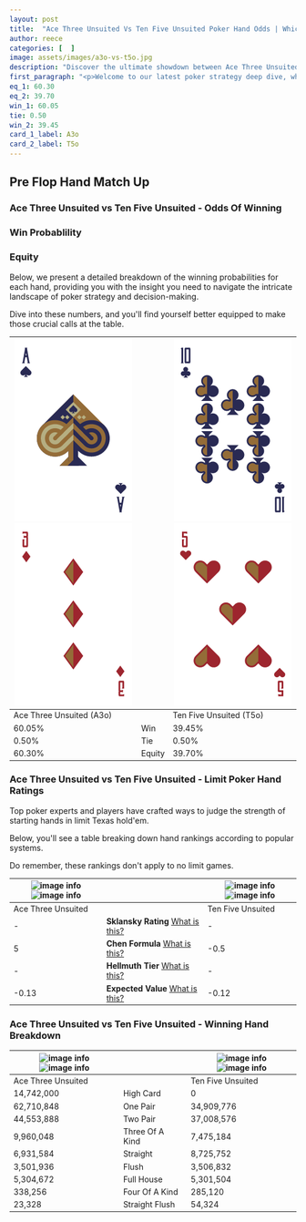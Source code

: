 ```yaml
---
layout: post
title:  "Ace Three Unsuited Vs Ten Five Unsuited Poker Hand Odds | Which Is The Better Hand In Poker? A Complete Guide"
author: reece
categories: [  ]
image: assets/images/a3o-vs-t5o.jpg
description: "Discover the ultimate showdown between Ace Three Unsuited and Ten Five Unsuited in poker! Uncover the odds, strategies, and scenarios where one hand triumphs over the other. Get ready to up your poker game with this thrilling analysis."
first_paragraph: "<p>Welcome to our latest poker strategy deep dive, where we're pitting two distinct hands against each other in a high-stakes showdown: Ace Three Unsuited vs Ten Five Unsuited.</p><p>In the dynamic world of poker, every decision counts, and knowing which hand holds the upper hand is key to your success at the table.</p><p>In this article, we'll dissect these two hands, explore the scenarios where one dominates the other, and equip you with the knowledge to make strategic choices that can tip the odds in your favor.</p><p>Get ready to unravel the intriguing dynamics of these poker hands and elevate your game to new heights.</p>"
eq_1: 60.30
eq_2: 39.70
win_1: 60.05
tie: 0.50
win_2: 39.45
card_1_label: A3o
card_2_label: T5o
---
```




[comment]: # (sp0)

## Pre Flop Hand Match Up

<div class="table hand-ratings" markdown="1"> 



### Ace Three Unsuited vs Ten Five Unsuited - Odds Of Winning


  
<div class="row graphs"> 
<div class="col-lg-6">
    <h3>Win Probablility</h3>
    <canvas id="WinChart"></canvas>
</div>
<div class="col-lg-6">
    <h3>Equity</h3>
    <canvas id="EquityChart"></canvas>
</div>
</div>

  Below, we present a detailed breakdown of the winning probabilities for each hand, providing you with the insight you need to navigate the intricate landscape of poker strategy and decision-making. 

Dive into these numbers, and you'll find yourself better equipped to make those crucial calls at the table.


    
| ![image info](assets/images/hand1/a.png) ![image info](assets/images/hand1/3o.png) |  | ![image info](assets/images/hand2/t.png) ![image info](assets/images/hand2/5o.png) |
| -------- | -------- | -------- |
| Ace Three Unsuited (A3o) |  | Ten Five Unsuited (T5o) |
| 60.05% | Win | 39.45% |
| 0.50% | Tie | 0.50% |
| 60.30% | Equity | 39.70% |




[comment]: # (sp1)



### Ace Three Unsuited vs Ten Five Unsuited - Limit Poker Hand Ratings

Top poker experts and players have crafted ways to judge the strength of starting hands in limit Texas hold'em. 

Below, you'll see a table breaking down hand rankings according to popular systems. 

Do remember, these rankings don't apply to no limit games.


    
| ![image info](https://www.riverpairs.com/assets/images/hand1/a.png) ![image info](https://www.riverpairs.com/assets/images/hand1/3o.png) |  | ![image info](https://www.riverpairs.com/assets/images/hand2/t.png) ![image info](https://www.riverpairs.com/assets/images/hand2/5o.png) |
| -------- | -------- | -------- |
| Ace Three Unsuited |  | Ten Five Unsuited |
| - | **Sklansky Rating** [What is this?](/sklansky-rating-explained) | - |
| 5 | **Chen Formula** [What is this?](/chen-formula-explained) | -0.5 |
| - | **Hellmuth Tier** [What is this?](/Hellmuth-tier-explained) | - |
| -0.13 | **Expected Value** [What is this?](/expected-value-explained) | -0.12 |




[comment]: # (sp2)



### Ace Three Unsuited vs Ten Five Unsuited - Winning Hand Breakdown


    
| ![image info](https://www.riverpairs.com/assets/images/hand1/a.png) ![image info](https://www.riverpairs.com/assets/images/hand1/3o.png) |  | ![image info](https://www.riverpairs.com/assets/images/hand2/t.png) ![image info](https://www.riverpairs.com/assets/images/hand2/5o.png) |
| -------- | -------- | -------- |
| Ace Three Unsuited |  | Ten Five Unsuited |
| 14,742,000 | High Card | 0 |
| 62,710,848 | One Pair | 34,909,776 |
| 44,553,888 | Two Pair | 37,008,576 |
| 9,960,048 | Three Of A Kind | 7,475,184 |
| 6,931,584 | Straight | 8,725,752 |
| 3,501,936 | Flush | 3,506,832 |
| 5,304,672 | Full House | 5,301,504 |
| 338,256 | Four Of A Kind | 285,120 |
| 23,328 | Straight Flush | 54,324 |




[comment]: # (sp3)



</div>

[comment]: # (sp4)



[comment]: # (sp5)

